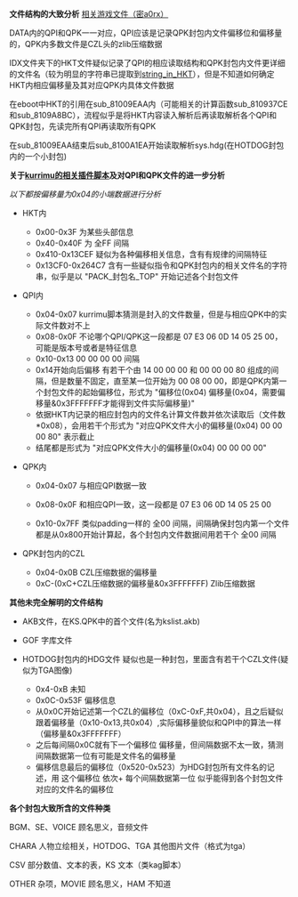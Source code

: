 **文件结构的大致分析**
[相关游戏文件（密a0rx）](https://wwep.lanzoul.com/iZ7Ga2uzy2cb)

DATA内的QPI和QPK一一对应，QPI应该是记录QPK封包内文件偏移位和偏移量的，QPK内多数文件是CZL头的zlib压缩数据

IDX文件夹下的HKT文件疑似记录了QPI的相应读取结构和QPK封包内文件更详细的文件名（较为明显的字符串已提取到[string_in_HKT](string_in_HKT.txt)），但是不知道如何确定HKT内相应偏移量及其对应QPK内具体文件数据

在eboot中HKT的引用在sub_81009EAA内（可能相关的计算函数sub_810937CE和sub_8109A8BC），流程似乎是将HKT内容读入解析后再读取解析各个QPI和QPK封包，先读完所有QPI再读取所有QPK

在sub_81009EAA结束后sub_8100A1EA开始读取解析sys.hdg(在HOTDOG封包内的一个小封包)

**关于[kurrimu的相关插件脚本](https://github.com/IcySon55/Kuriimu/issues/518)及对QPI和QPK文件的进一步分析**

*以下都按偏移量为0x04的小端数据进行分析*

- HKT内
  - 0x00-0x3F 为某些头部信息
  - 0x40-0x40F 为 全FF 间隔
  - 0x410-0x13CEF 疑似为各种偏移相关信息，含有有规律的间隔特征
  - 0x13CF0-0x264C7 含有一些疑似指令和QPK封包内的相关文件名的字符串，似乎是以 "PACK\_封包名_TOP" 开始记述各个封包文件

- QPI内
  - 0x04-0x07 kurrimu脚本猜测是封入的文件数量，但是与相应QPK中的实际文件数对不上
  - 0x08-0x0F 不论哪个QPI/QPK这一段都是 07 E3 06 0D 14 05 25 00，可能是版本号或者是特征信息
  - 0x10-0x13  00 00 00 00 间隔
  - 0x14开始向后偏移 有若干个由 14 00 00 00 和 00 00 00 80 组成的间隔，但是数量不固定，直至某一位开始为 00 08 00 00，即是QPK内第一个封包文件的起始偏移位，形式为 "偏移位(0x04) 偏移量(0x04，需要偏移量&0x3FFFFFFF才能得到文件实际偏移量)"
  - 依据HKT内记录的相应封包内的文件名计算文件数并依次读取后（文件数*0x08），会用若干个形式为 "对应QPK文件大小的偏移量(0x04) 00 00 00 80" 表示截止
  - 结尾都是形式为 "对应QPK文件大小的偏移量(0x04) 00 00 00 00"

- QPK内
  - 0x04-0x07 与相应QPI数据一致
  
  - 0x08-0x0F 和相应QPI一致，这一段都是 07 E3 06 0D 14 05 25 00
  
  - 0x10-0x7FF 类似padding一样的 全00 间隔，间隔确保封包内第一个文件都是从0x800开始计算起，各个封包内文件数据间用若干个 全00 间隔

- QPK封包内的CZL
  - 0x04-0x0B CZL压缩数据的偏移量
  - 0xC-(0xC+CZL压缩数据的偏移量&0x3FFFFFFF) Zlib压缩数据
  

**其他未完全解明的文件结构**

- AKB文件，在KS.QPK中的首个文件(名为kslist.akb)

- GOF 字库文件

- HOTDOG封包内的HDG文件
疑似也是一种封包，里面含有若干个CZL文件(疑似为TGA图像)
  - 0x4-0xB 未知
  - 0x0C-0x53F 偏移信息
  - 从0x0C开始记述第一个CZL的偏移位（0xC-0xF,共0x04），且之后疑似跟着偏移量（0x10-0x13,共0x04）,实际偏移量貌似和QPI中的算法一样（偏移量&0x3FFFFFFF）
  - 之后每间隔0x0C就有下一个偏移位 偏移量，但间隔数据不太一致，猜测间隔数据第一位有可能是文件名的偏移量
  - 偏移信息最后的偏移位（0x520-0x523）为HDG封包所有文件名的记述，用 这个偏移位 依次+ 每个间隔数据第一位 似乎能得到各个封包文件对应的文件名的偏移位

**各个封包大致所含的文件种类**

BGM、SE、VOICE 顾名思义，音频文件

CHARA 人物立绘相关，HOTDOG、TGA 其他图片文件（格式为tga）

CSV 部分数值、文本的表，KS 文本（类kag脚本）

OTHER 杂项，MOVIE 顾名思义，HAM 不知道
